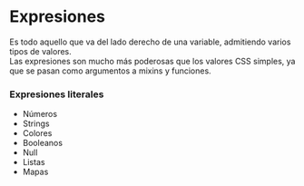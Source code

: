 # Expresiones

Es todo aquello que va del lado derecho de una variable, admitiendo varios tipos de valores.  
Las expresiones son mucho más poderosas que los valores CSS simples, ya que se pasan como argumentos a mixins y funciones.

### Expresiones literales

- Números
- Strings
- Colores
- Booleanos
- Null
- Listas
- Mapas


